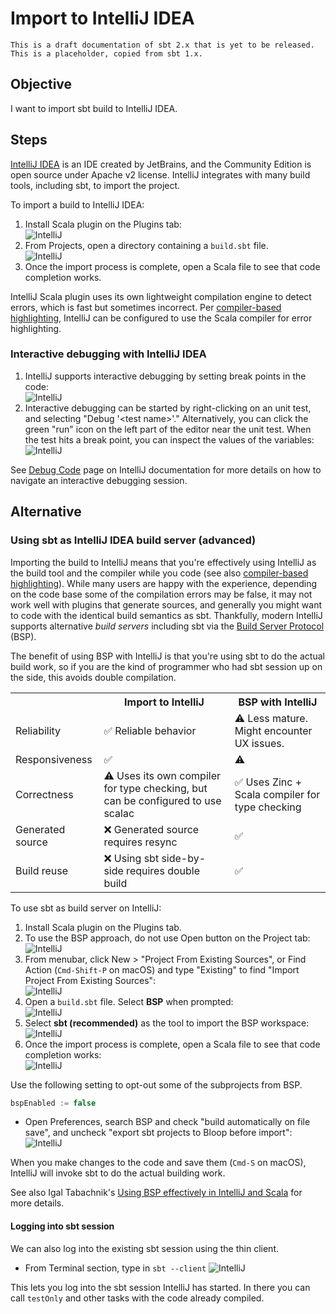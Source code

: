 Import to IntelliJ IDEA
=======================

  [intellij]: https://www.jetbrains.com/idea/
  [intellij-debugging]: https://www.jetbrains.com/help/idea/debugging-code.html
  [intellij-scala-plugin-2021-2]: https://blog.jetbrains.com/scala/2021/07/27/intellij-scala-plugin-2021-2/#Compiler-based_highlighting
  [bsp]: https://build-server-protocol.github.io/

```admonish warning
This is a draft documentation of sbt 2.x that is yet to be released.
This is a placeholder, copied from sbt 1.x.
```

Objective
---------

I want to import sbt build to IntelliJ IDEA.

Steps
-----

[IntelliJ IDEA][intellij] is an IDE created by JetBrains, and the Community Edition is open source under Apache v2 license. IntelliJ integrates with many build tools, including sbt, to import the project.

To import a build to IntelliJ IDEA:

1. Install Scala plugin on the Plugins tab:<br>
   ![IntelliJ](../files/intellij1.png)
2. From Projects, open a directory containing a `build.sbt` file.<br>
   ![IntelliJ](../files/intellij2.png)
3. Once the import process is complete, open a Scala file to see that code completion works.

IntelliJ Scala plugin uses its own lightweight compilation engine to detect errors, which is fast but sometimes incorrect. Per [compiler-based highlighting][intellij-scala-plugin-2021-2], IntelliJ can be configured to use the Scala compiler for error highlighting.

### Interactive debugging with IntelliJ IDEA

1. IntelliJ supports interactive debugging by setting break points in the code:<br>
   ![IntelliJ](../files/intellij4.png)
2. Interactive debugging can be started by right-clicking on an unit test, and selecting "Debug '&lt;test name&gt;'." Alternatively, you can click the green "run" icon on the left part of the editor near the unit test.
   When the test hits a break point, you can inspect the values of the variables:<br>
   ![IntelliJ](../files/intellij5.png)

See [Debug Code][intellij-debugging] page on IntelliJ documentation for more details on how to navigate an interactive debugging session.

Alternative
-----------

### Using sbt as IntelliJ IDEA build server (advanced)

Importing the build to IntelliJ means that you're effectively using IntelliJ as the build tool and the compiler while you code (see also [compiler-based highlighting][intellij-scala-plugin-2021-2]).
While many users are happy with the experience, depending on the code base some of the compilation errors may be false, it may not work well with plugins that generate sources, and generally you might want to code with the identical build semantics as sbt.
Thankfully, modern IntelliJ supports alternative _build servers_ including sbt via the [Build Server Protocol][bsp] (BSP).

The benefit of using BSP with IntelliJ is that you're using sbt to do the actual build work, so if you are the kind of programmer who had sbt session up on the side, this avoids double compilation.

<table class="table table-striped">
  <tr>
    <th><nobr></th>
    <th>Import to IntelliJ</th>
    <th>BSP with IntelliJ</th>
  </tr>
  <tr>
    <td>Reliability</td>
    <td>✅ Reliable behavior</td>
    <td>⚠️ Less mature. Might encounter UX issues.</td>
  </tr>
  <tr>
    <td>Responsiveness</td>
    <td>✅</td>
    <td>⚠️</td>
  </tr>
  <tr>
    <td>Correctness</td>
    <td>⚠️ Uses its own compiler for type checking, but can be configured to use scalac</td>
    <td>✅ Uses Zinc + Scala compiler for type checking</td>
  </tr>
  <tr>
    <td>Generated source</td>
    <td>❌ Generated source requires resync</td>
    <td>✅</td>
  </tr>
  <tr>
    <td>Build reuse</td>
    <td>❌ Using sbt side-by-side requires double build</td>
    <td>✅</td>
  </tr>
</table>

To use sbt as build server on IntelliJ:

1. Install Scala plugin on the Plugins tab.
2. To use the BSP approach, do not use Open button on the Project tab:<br>
   ![IntelliJ](../files/intellij7.png)
3. From menubar, click New > "Project From Existing Sources", or Find Action (`Cmd-Shift-P` on macOS) and
   type "Existing" to find "Import Project From Existing Sources":<br>
   ![IntelliJ](../files/intellij8.png)
4. Open a `build.sbt` file. Select **BSP** when prompted:<br>
   ![IntelliJ](../files/intellij9.png)
5. Select **sbt (recommended)** as the tool to import the BSP workspace:<br>
   ![IntelliJ](../files/intellij10.png)
6. Once the import process is complete, open a Scala file to see that code completion works:<br>
   ![IntelliJ](../files/intellij11.png)

Use the following setting to opt-out some of the subprojects from BSP.

```scala
bspEnabled := false
```

- Open Preferences, search BSP and check "build automatically on file save", and uncheck "export sbt projects to Bloop before import":<br>
  ![IntelliJ](../files/intellij12.png)

When you make changes to the code and save them (`Cmd-S` on macOS), IntelliJ will invoke sbt to do
the actual building work.

See also Igal Tabachnik's [Using BSP effectively in IntelliJ and Scala](https://hmemcpy.com/2021/09/bsp-and-intellij/) for more details.

#### Logging into sbt session

We can also log into the existing sbt session using the thin client.

- From Terminal section, type in `sbt --client`
  ![IntelliJ](../files/intellij6.png)

This lets you log into the sbt session IntelliJ has started. In there you can call `testOnly` and other tasks with
the code already compiled.




